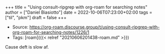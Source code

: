 +++
title = "Using consult-ripgrep with org-roam for searching notes"
author = ["Daniel Biasiotto"]
date = 2022-10-06T07:23:00+02:00
tags = ["til", "pkm"]
draft = false
+++

-   Source: <https://org-roam.discourse.group/t/using-consult-ripgrep-with-org-roam-for-searching-notes/1226/1>
-   Tags: [roam]({{< relref "20210606201438-roam.md" >}})

Cause deft is slow af.
